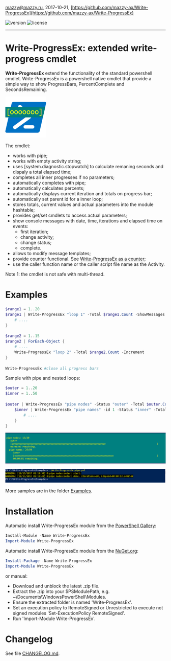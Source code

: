 mazzy@mazzy.ru, 2017-10-21, [https://github.com/mazzy-ax/Write-ProgressEx](https://github.com/mazzy-ax/Write-ProgressEx)

![version](https://img.shields.io/badge/version-0.14-green.svg) ![license](https://img.shields.io/badge/license-MIT-blue.svg)

---

# Write-ProgressEx: extended write-progress cmdlet

**Write-ProgressEx** extend the functionality of the standard powershell cmdlet. Write-ProgressEx is a powershell native cmdlet that provide a simple way to show ProgressBars, PercentComplete and SecondsRemaining.

![icon](/Media/Write-ProgressEx-icon.png "Write-ProgressEx")

The cmdlet:

* works with pipe;
* works with empty activity string;
* uses [system.diagnostic.stopwatch] to calculate remaning seconds and dispaly a total elapsed time;
* completes all inner progresses if no parameters;
* automatically completes with pipe;
* automatically calculates percents;
* automatically displays current iteration and totals on progress bar;
* automatically set parent id for a inner loop;
* stores totals, current values and actual parameters into the module hashtable;
* provides get/set cmdlets to access actual parameters;
* show console messages with date, time, iterations and elapsed time on events:
  * first iteration;
  * change activity;
  * change status;
  * complete.
* allows to modify message templates;
* provide counter functional. See [Write-ProgressEx as a counter](Examples/Write-ProgressEx.counter.ps1);
* use the caller function name or the caller script file name as the Activity.

Note 1: the cmdlet is not safe with multi-thread.

# Examples

```powershell
$range1 = 1..20
$range1 | Write-ProgressEx "loop 1" -Total $range1.Count -ShowMessages | ForEach-Object {
    # ....
}

$range2 = 1..15
$range2 | ForEach-Object {
    # ....
    Write-ProgressEx "loop 2" -Total $range2.Count -Increment
}

Write-ProgressEx #close all progress bars
```

Sample with pipe and nested loops:

```powershell
$outer = 1..20
$inner = 1..50

$outer | Write-ProgressEx "pipe nodes" -Status "outer" -Total $outer.Count -ShowMessages | ForEach-Object {
    $inner | Write-ProgressEx "pipe names" -id 1 -Status "inner" -Total $inner.Count | ForEach-Object {
        # ....
    }
}
```

![screenshot: Write-ProgressEx](Media/examples.pipe.png)

![screenshot: Result messages](Media/examples.messages.png)

More samples are in the folder [Examples](Examples).

# Installation

Automatic install Write-ProgressEx module from the [PowerShell Gallery](https://www.powershellgallery.com/packages/write-ProgressEx):

```powershell
Install-Module -Name Write-ProgressEx
Import-Module Write-ProgressEx
```

Automatic install Write-ProgressEx module from the [NuGet.org](https://www.nuget.org/packages/Write-ProgressEx):

```powershell
Install-Package -Name Write-ProgressEx
Import-Module Write-ProgressEx
```

or manual:

* Download and unblock the latest .zip file.
* Extract the .zip into your $PSModulePath, e.g. ~\Documents\WindowsPowerShell\Modules.
* Ensure the extracted folder is named 'Write-ProgressEx'.
* Set an execution policy to RemoteSigned or Unrestricted to execute not signed modules 'Set-ExecutionPolicy RemoteSigned'.
* Run 'Import-Module Write-ProgressEx'.

# Changelog

See file [CHANGELOG.md](CHANGELOG.md).
